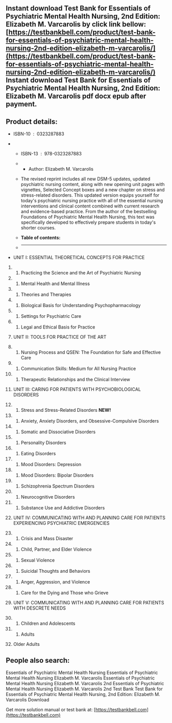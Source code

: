 Instant download **Test Bank for Essentials of Psychiatric Mental Health Nursing, 2nd Edition: Elizabeth M. Varcarolis** by click link bellow:  
[https://testbankbell.com/product/test-bank-for-essentials-of-psychiatric-mental-health-nursing-2nd-edition-elizabeth-m-varcarolis/](https://testbankbell.com/product/test-bank-for-essentials-of-psychiatric-mental-health-nursing-2nd-edition-elizabeth-m-varcarolis/)  
**Instant download Test Bank for Essentials of Psychiatric Mental Health Nursing, 2nd Edition: Elizabeth M. Varcarolis pdf docx epub after payment.**
-----------------------------------------------------------------------------------------------------------------------------------------------------


**Product details:**
--------------------


* ISBN-10 ‏ : ‎ 0323287883
* * ISBN-13 ‏ : ‎ 978-0323287883
  * * Author: Elizabeth M. Varcarolis
   
  * The revised reprint includes all new DSM-5 updates, updated psychiatric nursing content, along with new opening unit pages with vignettes, Selected Concept boxes and a new chapter on stress and stress-related disorders. This updated version equips yourself for today's psychiatric nursing practice with all of the essential nursing interventions and clinical content combined with current research and evidence-based practice. From the author of the bestselling Foundations of Psychiatric Mental Health Nursing, this text was specifically developed to effectively prepare students in today's shorter courses.
  * **Table of contents:**
  * ----------------------
 
* UNIT I: ESSENTIAL THEORETICAL CONCEPTS FOR PRACTICE

1. 1. Practicing the Science and the Art of Psychiatric Nursing
  
1. 1. Mental Health and Mental Illness
  
1. 1. Theories and Therapies
  
1. 1. Biological Basis for Understanding Psychopharmacology
  
1. 1. Settings for Psychiatric Care
  
1. 1. Legal and Ethical Basis for Practice
  
2. UNIT II: TOOLS FOR PRACTICE OF THE ART

1. 1. Nursing Process and QSEN: The Foundation for Safe and Effective Care
  
1. 1. Communication Skills: Medium for All Nursing Practice
  
1. 1. Therapeutic Relationships and the Clinical Interview
  
2. UNIT III: CARING FOR PATIENTS WITH PSYCHOBIOLOGICAL DISORDERS

1. 1. Stress and Stress-Related Disorders **NEW!**
  
1. 1. Anxiety, Anxiety Disorders, and Obsessive-Compulsive Disorders
  
1. 1. Somatic and Dissociative Disorders
  
1. 1. Personality Disorders
  
1. 1. Eating Disorders
  
1. 1. Mood Disorders: Depression
  
1. 1. Mood Disorders: Bipolar Disorders
  
1. 1. Schizophrenia Spectrum Disorders
  
1. 1. Neurocognitive Disorders
  
1. 1. Substance Use and Addictive Disorders
  
2. UNIT IV: COMMUNICATING WITH AND PLANNING CARE FOR PATIENTS EXPERIENCING PSYCHIATRIC EMERGENCIES

1. 1. Crisis and Mass Disaster
  
1. 1. Child, Partner, and Elder Violence
  
1. 1. Sexual Violence
  
1. 1. Suicidal Thoughts and Behaviors
  
1. 1. Anger, Aggression, and Violence
  
1. 1. Care for the Dying and Those who Grieve
  
2. UNIT V: COMMUNICATING WITH AND PLANNING CARE FOR PATIENTS WITH DESCRETE NEEDS

1. 1. Children and Adolescents
  
1. 1. Adults
  
1. Older Adults

**People also search:**
-----------------------


Essentials of Psychiatric Mental Health Nursing
Essentials of Psychiatric Mental Health Nursing Elizabeth M. Varcarolis
Essentials of Psychiatric Mental Health Nursing Elizabeth M. Varcarolis 2nd
Essentials of Psychiatric Mental Health Nursing Elizabeth M. Varcarolis 2nd Test Bank
Test Bank for Essentials of Psychiatric Mental Health Nursing, 2nd Edition: Elizabeth M. Varcarolis Download

   Get more solution manual or test bank at: [https://testbankbell.com](https://testbankbell.com)
